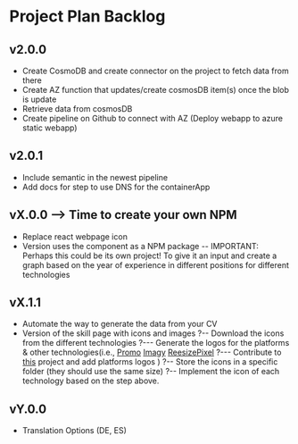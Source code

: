# Project Plan Backlog

## v2.0.0

- Create CosmoDB and create connector on the project to fetch data from there
- Create AZ function that updates/create cosmosDB item(s) once the blob is update
- Retrieve data from cosmosDB
- Create pipeline on Github to connect with AZ (Deploy webapp to azure static webapp)

## v2.0.1

- Include semantic in the newest pipeline 
- Add docs for step to use DNS for the containerApp

## vX.0.0 --> Time to create your own NPM 

- Replace react webpage icon
- Version uses the component as a NPM package
-- IMPORTANT: Perhaps this could be its own project! To give it an input and create a graph based on the year of experience in different positions for different technologies

## vX.1.1

- Automate the way to generate the data from your CV
- Version of the skill page with icons and images
?-- Download the icons from the different technologies
?--- Generate the logos for the platforms & other technologies(i.e., 
[Promo](https://promo.com/tools/image-resizer/)
[Imagy](https://imagy.app/image-resizer/)
[ReesizePixel](https://www.resizepixel.com/resize-image/)
?--- Contribute to [this](https://github.com/abranhe/programming-languages-logos?tab=readme-ov-file) project and add platforms logos
)
?-- Store the icons in a specific folder (they should use the same size)
?-- Implement the icon of each technology based on the step above.

## vY.0.0 

- Translation Options (DE, ES)